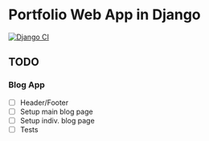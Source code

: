 # Portfolio Web App in Django

[![Django CI](https://github.com/MikeSpa/portfolio/actions/workflows/django.yml/badge.svg)](https://github.com/MikeSpa/portfolio/actions/workflows/django.yml)



## TODO

### Blog App
-[ ] Header/Footer  
-[ ] Setup main blog page  
-[ ] Setup indiv. blog page
- [ ] Tests